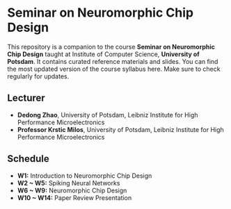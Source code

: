 # Seminar on Neuromorphic Chip Design
This repository is a companion to the course **Seminar on Neuromorphic Chip Design** taught at Institute of Computer Science, **University of Potsdam**. It contains curated reference materials and slides. You can find the most updated version of the course syllabus here. Make sure to check regularly for updates.

## Lecturer
- **Dedong Zhao**, University of Potsdam, Leibniz Institute for High Performance Microelectronics
- **Professor Krstic Milos**, University of Potsdam, Leibniz Institute for High Performance Microelectronics

## Schedule
- **W1:** Introduction to Neuromorphic Chip Design
- **W2 ~ W5:** Spiking Neural Networks
- **W6 ~ W9:** Neuromorphic Chip Design
- **W10 ~ W14:** Paper Review Presentation



